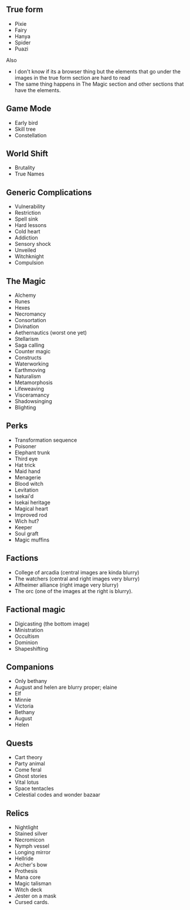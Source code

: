 ## True form
- Pixie
- Fairy
- Hanya
- Spider
- Puazi

Also
- I don't know if its a browser thing but the elements that go under the images in the true form section are hard to read
- The same thing happens in The Magic section and other sections that have the elements.

## Game Mode
- Early bird
- Skill tree
- Constellation

## World Shift
- Brutality
- True Names

## Generic Complications
- Vulnerability
- Restriction
- Spell sink
- Hard lessons
- Cold heart
- Addiction
- Sensory shock
- Unveiled
- Witchknight
- Compulsion

## The Magic
- Alchemy
- Runes
- Hexes
- Necromancy
- Consortation
- Divination
- Aethernautics (worst one yet)
- Stellarism
- Saga calling
- Counter magic
- Constructs
- Waterworking
- Earthmoving
- Naturalism
- Metamorphosis
- Lifeweaving
- Visceramancy
- Shadowsinging
- Blighting

## Perks
- Transformation sequence
- Poisoner
- Elephant trunk
- Third eye
- Hat trick
- Maid hand
- Menagerie
- Blood witch
- Levitation
- Isekai'd
- Isekai heritage
- Magical heart
- Improved rod
- Wich hut?
- Keeper
- Soul graft
- Magic muffins

## Factions
- College of arcadia (central images are kinda blurry)
- The watchers (central and right images very blurry)
- Alfheimer alliance (right image very blurry)
- The orc (one of the images at the right is blurry).

## Factional magic
- Digicasting (the bottom image)
- Ministration
- Occultism
- Dominion
- Shapeshifting

## Companions
- Only bethany
- August and helen are blurry proper; elaine
- Elf
- Minnie
- Victoria
- Bethany
- August
- Helen

## Quests
- Cart theory
- Party animal
- Come feral
- Ghost stories
- Vital lotus
- Space tentacles
- Celestial codes and wonder bazaar

## Relics
- Nightlight
- Stained silver
- Necromicon
- Nymph vessel
- Longing mirror
- Hellride
- Archer's bow
- Prothesis
- Mana core
- Magic talisman
- Witch deck
- Jester on a mask
- Cursed cards.
